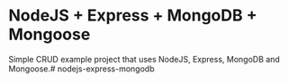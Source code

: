 # NodeJS + Express + MongoDB + Mongoose

Simple CRUD example project that uses NodeJS, Express, MongoDB and Mongoose.#   n o d e j s - e x p r e s s - m o n g o d b  
 